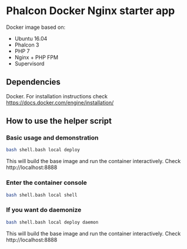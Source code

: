 # Phalcon Docker Nginx starter app
Docker image based on:
- Ubuntu 16.04 
- Phalcon 3
- PHP 7 
- Nginx + PHP FPM
- Supervisord
## Dependencies
Docker. For installation instructions check https://docs.docker.com/engine/installation/

## How to use the helper script
### Basic usage and demonstration
```bash
bash shell.bash local deploy
```
This will build the base image and run the container interactively.
Check http://localhost:8888

### Enter the container console
```bash
bash shell.bash local shell
```

### If you want do daemonize
```bash
bash shell.bash local deploy daemon
```
This will build the base image and run the container interactively.
Check http://localhost:8888